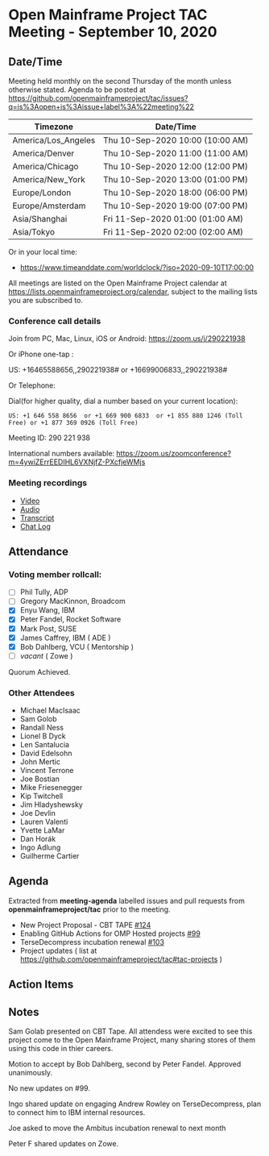 # Open Mainframe Project TAC Meeting - September 10, 2020

## Date/Time

Meeting held monthly on the second Thursday of the month unless otherwise stated. Agenda to be posted at https://github.com/openmainframeproject/tac/issues?q=is%3Aopen+is%3Aissue+label%3A%22meeting%22

| Timezone | Date/Time |
|----------|-----------|
| America/Los_Angeles | Thu 10-Sep-2020 10:00 (10:00 AM) |
| America/Denver | Thu 10-Sep-2020 11:00 (11:00 AM) |
| America/Chicago | Thu 10-Sep-2020 12:00 (12:00 PM) |
| America/New_York | Thu 10-Sep-2020 13:00 (01:00 PM) |
| Europe/London | Thu 10-Sep-2020 18:00 (06:00 PM) |
| Europe/Amsterdam | Thu 10-Sep-2020 19:00 (07:00 PM) |
| Asia/Shanghai | Fri 11-Sep-2020 01:00 (01:00 AM) |
| Asia/Tokyo | Fri 11-Sep-2020 02:00 (02:00 AM) |

Or in your local time:
* https://www.timeanddate.com/worldclock/?iso=2020-09-10T17:00:00

All meetings are listed on the Open Mainframe Project calendar at https://lists.openmainframeproject.org/calendar, subject to the mailing lists you are subscribed to.

### Conference call details

Join from PC, Mac, Linux, iOS or Android: https://zoom.us/j/290221938

Or iPhone one-tap :

US: +16465588656,,290221938#  or +16699006833,,290221938#

Or Telephone:

Dial(for higher quality, dial a number based on your current location):

    US: +1 646 558 8656  or +1 669 900 6833  or +1 855 880 1246 (Toll Free) or +1 877 369 0926 (Toll Free)

Meeting ID: 290 221 938

International numbers available: https://zoom.us/zoomconference?m=4ywiZErrEEDIHL6VXNjfZ-PXcfjeWMjs

### Meeting recordings

* [Video](20200910-video.mp4)
* [Audio](20200910-audio.m4a)
* [Transcript](20200910-transcript.vtt)
* [Chat Log](20200910-chatlog.txt)

## Attendance

### Voting member rollcall:

- [ ] Phil Tully, ADP
- [ ] Gregory MacKinnon, Broadcom
- [x] Enyu Wang, IBM
- [x] Peter Fandel, Rocket Software
- [x] Mark Post, SUSE
- [x] James Caffrey, IBM ( ADE )
- [x] Bob Dahlberg, VCU ( Mentorship )
- [ ] _vacant_ ( Zowe )

Quorum Achieved.

### Other Attendees

- Michael MacIsaac
- Sam Golob
- Randall Ness
- Lionel B Dyck
- Len Santalucia
- David Edelsohn
- John Mertic
- Vincent Terrone
- Joe Bostian
- Mike Friesenegger
- Kip Twitchell 
- Jim Hladyshewsky
- Joe Devlin
- Lauren Valenti
- Yvette LaMar
- Dan Horák
- Ingo Adlung
- Guilherme Cartier

## Agenda

Extracted from **meeting-agenda** labelled issues and pull requests from **openmainframeproject/tac** prior to the meeting.

* New Project Proposal - CBT TAPE [#124](https://github.com/openmainframeproject/tac/issues/124)
* Enabling GitHub Actions for OMP Hosted projects [#99](https://github.com/openmainframeproject/tac/issues/99)
* TerseDecompress incubation renewal [#103](https://github.com/openmainframeproject/tac/issues/103)
* Project updates ( list at https://github.com/openmainframeproject/tac#tac-projects )

## Action Items


## Notes

Sam Golab presented on CBT Tape. All attendess were excited to see this project come to the Open Mainframe Project, many sharing stores of them using this code in thier careers.

Motion to accept by Bob Dahlberg, second by Peter Fandel. Approved unanimously.

No new updates on #99.

Ingo shared update on engaging Andrew Rowley on TerseDecompress, plan to connect him to IBM internal resources.

Joe asked to move the Ambitus incubation renewal to next month

Peter F shared updates on Zowe.

